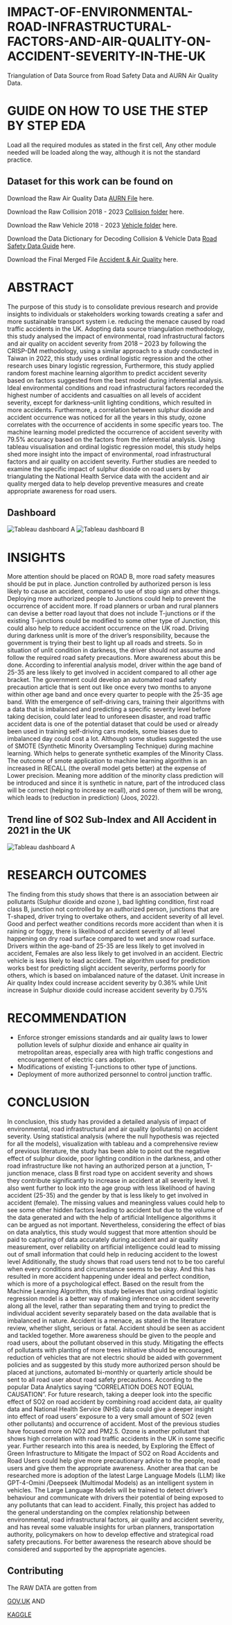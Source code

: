 # IMPACT-OF-ENVIRONMENTAL-ROAD-INFRASTRUCTURAL-FACTORS-AND-AIR-QUALITY-ON-ACCIDENT-SEVERITY-IN-THE-UK
Triangulation of Data Source from Road Safety Data and AURN Air Quality Data.

# GUIDE ON HOW TO USE THE STEP BY STEP EDA

Load all the required modules as stated in the first cell, Any other module needed will be loaded along the way, although it is not the standard practice.

## Dataset for this work can be found on 

Download the Raw Air Quality Data   [AURN File](https://drive.google.com/file/d/1rN1EhmChTP3GoJ0EMXYmfcEruqsBCK9-/view?usp=sharing) here.

Download the Raw Collision 2018 - 2023    [Collision folder](https://drive.google.com/file/d/1rN1EhmChTP3GoJ0EMXYmfcEruqsBCK9-/view?usp=sharing) here.

Download the Raw Vehicle 2018 - 2023    [Vehicle folder](https://drive.google.com/drive/folders/1daF59ltjKtuaNAy2y4veYMBQVLWcPJWX?usp=sharing) here.

Download the Data Dictionary for Decoding Collision & Vehicle Data   [Road Safety Data Guide](https://docs.google.com/spreadsheets/d/1EOdWBPqk_NxFVa3_27CdD0cprfatvfqu/edit?usp=sharing&ouid=102542169710904108713&rtpof=true&sd=true) here.


Download the Final Merged File [Accident & Air Quality](https://docs.google.com/spreadsheets/d/1EOdWBPqk_NxFVa3_27CdD0cprfatvfqu/edit?usp=sharing&ouid=102542169710904108713&rtpof=true&sd=true) here.

# ABSTRACT
The purpose of this study is to consolidate previous research and provide insights to individuals or stakeholders working towards creating a safer and more sustainable transport system i.e. reducing the menace caused by road traffic accidents in the UK.
Adopting data source triangulation methodology, this study analysed the impact of environmental, road infrastructural factors and air quality on accident severity from 2018 – 2023 by following the CRISP-DM methodology, using a similar approach to a study conducted in Taiwan in 2022, this study uses ordinal logistic regression and the other research uses binary logistic regression, Furthermore, this study applied random forest machine learning algorithm to predict accident severity based on factors suggested from the best model during inferential analysis.
Ideal environmental conditions and road infrastructural factors recorded the highest number of accidents and casualties on all levels of accident severity, except for darkness–unlit lighting conditions, which resulted in more accidents. Furthermore, a correlation between sulphur dioxide and accident occurrence was noticed for all the years in this study, ozone correlates with the occurrence of accidents in some specific years too. The machine learning model predicted the occurrence of accident severity with 79.5% accuracy based on the factors from the inferential analysis. 
Using tableau visualisation and ordinal logistic regression model, this study helps shed more insight into the impact of environmental, road infrastructural factors and air quality on accident severity. Further studies are needed to examine the specific impact of sulphur dioxide on road users by triangulating the National Health Service data with the accident and air quality merged data to help develop preventive measures and create appropriate awareness for road users. 


## Dashboard
  ![Tableau dashboard A](/images/Dashboard_1a.png)
  ![Tableau dashboard B](/images/Dashboard_1b.png)

# INSIGHTS
More attention should be placed on ROAD B, more road safety measures should be put in place.
Junction controlled by authorized person is less likely to cause an accident, compared to use of stop sign and other things. Deploying more authorized people to Junctions could help to prevent the occurrence of accident more.
If road planners or urban and rural planners can devise a better road layout that does not include T-junctions or if the existing T-junctions could be modified to some other type of Junction, this could also help to reduce accident occurrence on the UK road.
Driving during darkness unlit is more of the driver’s responsibility, because the government is trying their best to light up all roads and streets. So in situation of unlit condition in darkness, the driver should not assume and follow the required road safety precautions. More awareness about this be done.
According to inferential analysis model, driver within the age band of 25-35 are less likely to get involved in accident compared to all other age bracket. The government could develop an automated road safety precaution article that is sent out like once every two months to anyone within other age band and once every quarter to people with the 25-35 age band. 
With the emergence of self-driving cars, training their algorithms with a data that is imbalanced and predicting a specific severity level before taking decision, could later lead to unforeseen disaster, and road traffic accident data is one of the potential dataset that could be used or already been used in training self-driving cars models, some biases due to imbalanced day could cost a lot. Although some studies suggested the use of SMOTE (Synthetic Minority Oversampling Technique) during machine learning. Which helps to generate synthetic examples of the Minority Class. The outcome of smote application to machine learning algorithm is an increased in RECALL (the overall model gets better) at the expense of Lower precision. Meaning more addition of the minority class prediction will be introduced and since it is synthetic in nature, part of the introduced class will be correct (helping to increase recall), and some of them will be wrong, which leads to (reduction in prediction) (Joos, 2022).

## Trend line of SO2 Sub-Index and All Accident in 2021 in the UK
![Tableau dashboard A](/images/Trendline_So2_Accidents.png)

# RESEARCH OUTCOMES
The finding from this study shows that there is an association between air pollutants (Sulphur dioxide and ozone ), bad lighting condition, first road class B, junction not controlled by an authorized person, junctions that are T-shaped, driver trying to overtake others,  and accident severity of all level. Good and perfect weather conditions records more accident than when it is raining or foggy, there is likelihood of accident severity of all level happening on dry road surface compared to wet and snow road surface.  
Drivers within the age-band of 25-35 are less likely to get involved in accident, Females are also less likely to get involved in an accident. Electric vehicle is less likely to lead accident.
The algorithm used for prediction works best for predicting slight accident severity, performs poorly for others, which is based on imbalanced nature of the dataset.
Unit increase in Air quality Index  could increase  accident severity by 0.36% while 
Unit increase in Sulphur dioxide could increase accident severity by 0.75%


# RECOMMENDATION
- Enforce stronger emissions standards and air quality laws to lower pollution levels of sulphur dioxide and enhance air quality in metropolitan areas, especially area with high traffic congestions and encouragement of electric cars adoption.
- Modifications of existing T-junctions to other type of junctions.
- Deployment of more authorized personnel to control junction traffic.

# CONCLUSION
In conclusion, this study has provided a detailed analysis of impact of environmental, road infrastructural and air quality (pollutants) on accident severity. Using statistical analysis (where the null hypothesis was rejected for all the models), visualization with tableau and a comprehensive review of previous literature, the study has been able to point out the negative effect of sulphur dioxide, poor lighting condition in the darkness, and other road infrastructure like not having an authorized person at a junction, T-junction menace, class B first road type on accident severity and shows they contribute significantly to increase in accident at all severity level. It also went further to look into the age group with less likelihood of having accident (25-35) and the gender by that is less likely to get involved in accident (female).
The missing values and meaningless values could help to see some other hidden factors leading to accident but due to the volume of the data generated and with the help of artificial Intelligence algorithms it can be argued as not important. Nevertheless, considering the effect of bias on data analytics, this study would suggest that more attention should be paid to capturing of data accurately during accident and air quality measurement, over reliability on artificial intelligence could lead to missing out of small information that could help in reducing accident to the lowest level
Additionally, the study shows that road users tend not to be too careful when every conditions and circumstance seems to be okay. And this has resulted in more accident happening under ideal and perfect condition, which is more of a psychological effect. 
Based on the result from the Machine Learning Algorithm, this study believes that using ordinal logistic regression model is a better way of making inference on accident severity along all the level, rather than separating them and trying to predict the individual accident severity separately based on the data available that is imbalanced in nature. Accident is a menace, as stated in the literature review, whether slight, serious or fatal. Accident should be seen as accident and tackled together. 
More awareness should be given to the people and road users, about the pollutant observed in this study. Mitigating the effects of pollutants with planting of more trees initiative should be encouraged, reduction of vehicles that are not electric should be aided with government policies and as suggested by this study more authorized person should be placed at junctions, automated bi-monthly or quarterly article should be sent to all road user about road safety precautions.
According to the popular Data Analytics saying “CORRELATION DOES NOT EQUAL CAUSATION”. For future research, taking a deeper look into the specific effect of SO2 on road accident by combining road accident data, air quality data and National Health Service (NHS) data could give a deeper insight into effect of road users’ exposure to a very small amount of SO2 (even other pollutants) and occurrence of accident. Most of the previous studies have focused more on NO2 and PM2.5. Ozone is another pollutant that shows high correlation with road traffic accidents in the UK in some specific year. 
Further research into this area is needed, by Exploring the Effect of Green Infrastructure to Mitigate the Impact of SO2 on Road Accidents and Road Users could help give more precautionary advice to the people, road users and give them the appropriate awareness. Another area that can be researched more is adoption of the latest Large Language Models (LLM) like GPT-4-Omini /Deepseek (Multimodal Models) as an intelligent system in vehicles. The Large Language Models will be trained to detect driver’s behaviour and communicate with drivers their potential of being exposed to any pollutants that can lead to accident.
Finally, this project has added to the general understanding on the complex relationship between environmental, road infrastructural factors, air quality and accident severity, and has reveal some valuable insights for urban planners, transportation authority, policymakers on how to develop effective and strategical road safety precautions. For better awareness the research above should be considered and supported by the appropriate agencies.



## Contributing

The RAW DATA are gotten from 

[GOV.UK](https://www.data.gov.uk/dataset/cb7ae6f0-4be6-4935-9277-47e5ce24a11f/road-safety-data) AND

[KAGGLE](https://www.kaggle.com/datasets/airqualityanthony/uk-defra-aurn-air-quality-data-2015-2023)
